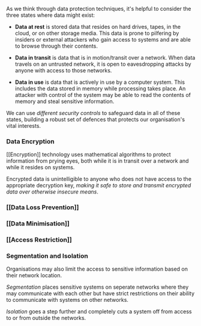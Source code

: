 As we think through data protection techniques, it's helpful to consider the three states where data might exist:

- **Data at rest** is stored data that resides on hard drives, tapes, in the cloud, or on other storage media. This data is prone to pilfering by insiders or external attackers who gain access to systems and are able to browse through their contents.

- **Data in transit** is data that is in motion/transit over a network. When data travels on an untrusted network, it is open to eavesdropping attacks by anyone with access to those networks.

- **Data in use** is data that is actively in use by a computer system. This includes the data stored in memory while processing takes place. An attacker with control of the system may be able to read the contents of memory and steal sensitive information.

We can use *different security controls* to safeguard data in all of these states, building a robust set of defences that protects our organisation's vital interests.

### Data Encryption

[[Encryption]] technology uses mathematical algorithms to protect information from prying eyes, both while it is in transit over a network and while it resides on systems. 

Encrypted data is unintelligible to anyone who does not have access to the appropriate decryption key, *making it safe to store and transmit encrypted data over otherwise insecure means*.

### [[Data Loss Prevention]]

### [[Data Minimisation]]

### [[Access Restriction]]

### Segmentation and Isolation

Organisations may also limit the access to sensitive information based on their  network location. 

*Segmentation* places sensitive systems on seperate networks where they may communicate with each other but have strict restrictions on their ability to communicate with systems on other networks.

*Isolation* goes a step further and completely cuts a system off from access to or from outside the networks.